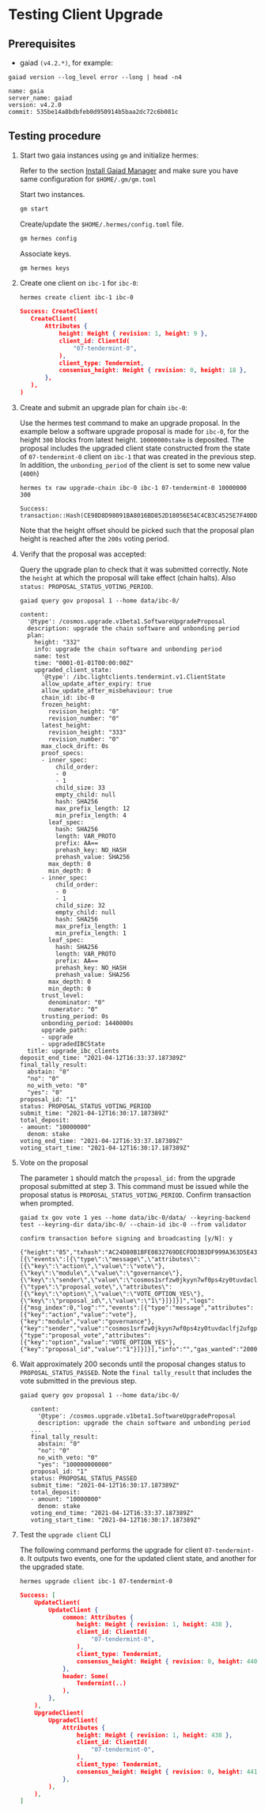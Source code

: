 # Testing Client Upgrade

## Prerequisites

- gaiad `(v4.2.*)`, for example:

```shell
gaiad version --log_level error --long | head -n4
```

```shell
name: gaia
server_name: gaiad
version: v4.2.0
commit: 535be14a8bdbfeb0d950914b5baa2dc72c6b081c
```

## Testing procedure

1. Start two gaia instances using `gm` and initialize hermes:

    Refer to the section [Install Gaiad Manager](../../tutorials/local-chains/gaiad-manager.md) and make sure you have same configuration for `$HOME/.gm/gm.toml`

    Start two instances.

    ```bash
    gm start
    ```
    Create/update the `$HOME/.hermes/config.toml` file.
    ```bash
    gm hermes config
    ```
    Associate keys.
    ```bash
    gm hermes keys
    ```

2. Create one client on `ibc-1` for `ibc-0`:

    ```shell
    hermes create client ibc-1 ibc-0
    ```

    ```json
    Success: CreateClient(
       CreateClient(
           Attributes {
               height: Height { revision: 1, height: 9 },
               client_id: ClientId(
                   "07-tendermint-0",
               ),
               client_type: Tendermint,
               consensus_height: Height { revision: 0, height: 18 },
           },
       ),
    )
    ```

3. Create and submit an upgrade plan for chain `ibc-0`:

    Use the hermes test command to make an upgrade proposal. In the example below a software upgrade proposal is made for `ibc-0`, for the height `300` blocks from latest height. `10000000stake` is deposited.
    The proposal includes the upgraded client state constructed from the state of `07-tendermint-0` client on `ibc-1` that was created in the previous step. In addition, the `unbonding_period` of the client is set to some new value (`400h`)

    ```shell
    hermes tx raw upgrade-chain ibc-0 ibc-1 07-tendermint-0 10000000 300
    ```

    ```text
    Success: transaction::Hash(CE98D8D98091BA8016BD852D18056E54C4CB3C4525E7F40DD3C40B4FD0F2482B)
    ```

    Note that the height offset should be picked such that the proposal plan height is reached after the `200s` voting period.

 4. Verify that the proposal was accepted:

    Query the upgrade plan to check that it was submitted correctly. Note the `height` at which the proposal will take effect (chain halts). Also `status: PROPOSAL_STATUS_VOTING_PERIOD`.

    ```shell
    gaiad query gov proposal 1 --home data/ibc-0/
    ```

    ```text
    content:
      '@type': /cosmos.upgrade.v1beta1.SoftwareUpgradeProposal
      description: upgrade the chain software and unbonding period
      plan:
        height: "332"
        info: upgrade the chain software and unbonding period
        name: test
        time: "0001-01-01T00:00:00Z"
        upgraded_client_state:
          '@type': /ibc.lightclients.tendermint.v1.ClientState
          allow_update_after_expiry: true
          allow_update_after_misbehaviour: true
          chain_id: ibc-0
          frozen_height:
            revision_height: "0"
            revision_number: "0"
          latest_height:
            revision_height: "333"
            revision_number: "0"
          max_clock_drift: 0s
          proof_specs:
          - inner_spec:
              child_order:
              - 0
              - 1
              child_size: 33
              empty_child: null
              hash: SHA256
              max_prefix_length: 12
              min_prefix_length: 4
            leaf_spec:
              hash: SHA256
              length: VAR_PROTO
              prefix: AA==
              prehash_key: NO_HASH
              prehash_value: SHA256
            max_depth: 0
            min_depth: 0
          - inner_spec:
              child_order:
              - 0
              - 1
              child_size: 32
              empty_child: null
              hash: SHA256
              max_prefix_length: 1
              min_prefix_length: 1
            leaf_spec:
              hash: SHA256
              length: VAR_PROTO
              prefix: AA==
              prehash_key: NO_HASH
              prehash_value: SHA256
            max_depth: 0
            min_depth: 0
          trust_level:
            denominator: "0"
            numerator: "0"
          trusting_period: 0s
          unbonding_period: 1440000s
          upgrade_path:
          - upgrade
          - upgradedIBCState
      title: upgrade_ibc_clients
    deposit_end_time: "2021-04-12T16:33:37.187389Z"
    final_tally_result:
      abstain: "0"
      "no": "0"
      no_with_veto: "0"
      "yes": "0"
    proposal_id: "1"
    status: PROPOSAL_STATUS_VOTING_PERIOD
    submit_time: "2021-04-12T16:30:17.187389Z"
    total_deposit:
    - amount: "10000000"
      denom: stake
    voting_end_time: "2021-04-12T16:33:37.187389Z"
    voting_start_time: "2021-04-12T16:30:17.187389Z"
    ```

 5. Vote on the proposal

    The parameter `1` should match the `proposal_id:` from the upgrade proposal submitted at step 3.
    This command must be issued while the proposal status is `PROPOSAL_STATUS_VOTING_PERIOD`. Confirm transaction when prompted.

    ```shell
    gaiad tx gov vote 1 yes --home data/ibc-0/data/ --keyring-backend test --keyring-dir data/ibc-0/ --chain-id ibc-0 --from validator
    ```

    ```text
    confirm transaction before signing and broadcasting [y/N]: y

    {"height":"85","txhash":"AC24D80B1BFE0832769DECFDD3B3DF999A363D5E4390B0B673344FFDED9150B2","codespace":"","code":0,"data":"0A060A04766F7465","raw_log":"[{\"events\":[{\"type\":\"message\",\"attributes\":[{\"key\":\"action\",\"value\":\"vote\"},{\"key\":\"module\",\"value\":\"governance\"},{\"key\":\"sender\",\"value\":\"cosmos1srfzw0jkyyn7wf0ps4zy0tuvdaclfj2ufgp6w3\"}]},{\"type\":\"proposal_vote\",\"attributes\":[{\"key\":\"option\",\"value\":\"VOTE_OPTION_YES\"},{\"key\":\"proposal_id\",\"value\":\"1\"}]}]}]","logs":[{"msg_index":0,"log":"","events":[{"type":"message","attributes":[{"key":"action","value":"vote"},{"key":"module","value":"governance"},{"key":"sender","value":"cosmos1srfzw0jkyyn7wf0ps4zy0tuvdaclfj2ufgp6w3"}]},{"type":"proposal_vote","attributes":[{"key":"option","value":"VOTE_OPTION_YES"},{"key":"proposal_id","value":"1"}]}]}],"info":"","gas_wanted":"200000","gas_used":"43716","tx":null,"timestamp":""}
    ```

  6. Wait approximately 200 seconds until the proposal changes status to `PROPOSAL_STATUS_PASSED`.
     Note the `final tally_result` that includes the vote submitted in the previous step.

     ```shell
     gaiad query gov proposal 1 --home data/ibc-0/
     ```

     ```text
        content:
          '@type': /cosmos.upgrade.v1beta1.SoftwareUpgradeProposal
          description: upgrade the chain software and unbonding period
        ...
        final_tally_result:
          abstain: "0"
          "no": "0"
          no_with_veto: "0"
          "yes": "100000000000"
        proposal_id: "1"
        status: PROPOSAL_STATUS_PASSED
        submit_time: "2021-04-12T16:30:17.187389Z"
        total_deposit:
        - amount: "10000000"
          denom: stake
        voting_end_time: "2021-04-12T16:33:37.187389Z"
        voting_start_time: "2021-04-12T16:30:17.187389Z"
     ```

6. Test the `upgrade client` CLI

    The following command performs the upgrade for client `07-tendermint-0`. It outputs two events, one for the updated client state,
    and another for the upgraded state.

    ```shell
    hermes upgrade client ibc-1 07-tendermint-0
    ```
    ```json
    Success: [
        UpdateClient(
            UpdateClient {
                common: Attributes {
                    height: Height { revision: 1, height: 438 },
                    client_id: ClientId(
                        "07-tendermint-0",
                    ),
                    client_type: Tendermint,
                    consensus_height: Height { revision: 0, height: 440 },
                },
                header: Some(
                    Tendermint(..)
                ),
            },
        ),
        UpgradeClient(
            UpgradeClient(
                Attributes {
                    height: Height { revision: 1, height: 438 },
                    client_id: ClientId(
                        "07-tendermint-0",
                    ),
                    client_type: Tendermint,
                    consensus_height: Height { revision: 0, height: 441 },
                },
            ),
        ),
    ]
    ```
